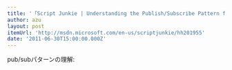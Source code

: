 ```yaml
---
title: '「Script Junkie | Understanding the Publish/Subscribe Pattern for Greater JavaScript Scalability」'
author: azu
layout: post
itemUrl: 'http://msdn.microsoft.com/en-us/scriptjunkie/hh201955'
date: '2011-06-30T15:00:00.000Z'
---
```

pub/subパターンの理解:
